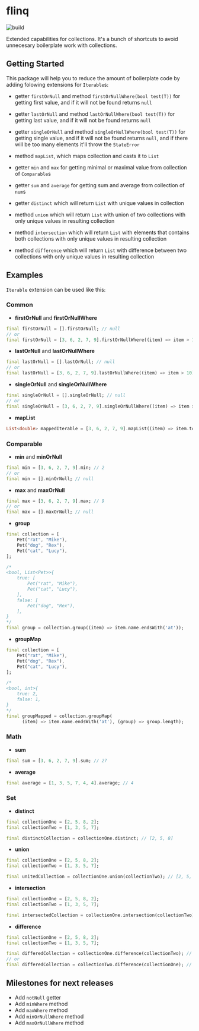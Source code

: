 # flinq

![build](https://github.com/marchdev-tk/flinq/workflows/Dart%20CI/badge.svg)
<!-- [![coverage](https://coveralls.io/repos/github/marchdev-tk/flinq/badge.svg?branch=master)](https://coveralls.io/github/marchdev-tk/flinq?branch=master) -->

Extended capabilities for collections.
It's a bunch of shortcuts to avoid unnecesary boilerplate work with collections.

## Getting Started

This package will help you to reduce the amount of boilerplate code by adding folowing extensions for `Iterable`s:

* getter `firstOrNull` and method `firstOrNullWhere(bool test(T))` for getting first value, and if it will not be found returns `null`

* getter `lastOrNull` and method `lastOrNullWhere(bool test(T))` for getting last value, and if it will not be found returns `null`

* getter `singleOrNull` and method `singleOrNullWhere(bool test(T))` for getting single value, and if it will not be found returns `null`, and if there will be too many 
elements it'll throw the `StateError`

* method `mapList`, which maps collection and casts it to `List`

* getter `min` and `max` for getting minimal or maximal value from collection of `Comparable`s

* getter `sum` and `average` for getting sum and average from collection of `num`s

* getter `distinct` which will return `List` with unique values in collection

* method `union` which will return `List` with union of two collections with only unique values in resulting collection

* method `intersection` which will return `List` with elements that contains both collections with only unique values in resulting collection

* method `difference` which will return `List` with difference between two collections with only unique values in resulting collection

## Examples

`Iterable` extension can be used like this:

### Common

* **firstOrNull** and **firstOrNullWhere**

```dart
final firstOrNull = [].firstOrNull; // null
// or
final firstOrNull = [3, 6, 2, 7, 9].firstOrNullWhere((item) => item > 10); // null
```

* **lastOrNull** and **lastOrNullWhere**

```dart
final lastOrNull = [].lastOrNull; // null
// or
final lastOrNull = [3, 6, 2, 7, 9].lastOrNullWhere((item) => item > 10); // null
```

* **singleOrNull** and **singleOrNullWhere**

```dart
final singleOrNull = [].singleOrNull; // null
// or
final singleOrNull = [3, 6, 2, 7, 9].singleOrNullWhere((item) => item > 3); // null
```

* **mapList**

```dart
List<double> mappedIterable = [3, 6, 2, 7, 9].mapList((item) => item.toDouble());
```

### Comparable

* **min** and **minOrNull**

```dart
final min = [3, 6, 2, 7, 9].min; // 2
// or
final min = [].minOrNull; // null
```

* **max** and **maxOrNull**

```dart
final max = [3, 6, 2, 7, 9].max; // 9
// or
final max = [].maxOrNull; // null
```

* **group**

```dart
final collection = [
    Pet("rat", "Mike"),
    Pet("dog", "Rex"),
    Pet("cat", "Lucy"),
];

/*
<bool, List<Pet>>{
    true: [
        Pet("rat", "Mike"),
        Pet("cat", "Lucy"),
    ],
    false: [
        Pet("dog", "Rex"),
    ],
}
*/
final group = collection.group((item) => item.name.endsWith('at'));
```

* **groupMap**

```dart
final collection = [
    Pet("rat", "Mike"),
    Pet("dog", "Rex"),
    Pet("cat", "Lucy"),
];

/*
<bool, int>{
    true: 2,
    false: 1,
}
*/
final groupMapped = collection.groupMap(
      (item) => item.name.endsWith('at'), (group) => group.length);
```

### Math

* **sum**

```dart
final sum = [3, 6, 2, 7, 9].sum; // 27
```

* **average**

```dart
final average = [1, 3, 5, 7, 4, 4].average; // 4
```

### Set

* **distinct**

```dart
final collectionOne = [2, 5, 8, 2];
final collectionTwo = [1, 3, 5, 7];

final distinctCollection = collectionOne.distinct; // [2, 5, 8]
```

* **union**

```dart
final collectionOne = [2, 5, 8, 2];
final collectionTwo = [1, 3, 5, 7];

final unitedCollection = collectionOne.union(collectionTwo); // [2, 5, 8, 1, 3, 7]
```

* **intersection**

```dart
final collectionOne = [2, 5, 8, 2];
final collectionTwo = [1, 3, 5, 7];

final intersectedCollection = collectionOne.intersection(collectionTwo); // [5]
```

* **difference**

```dart
final collectionOne = [2, 5, 8, 2];
final collectionTwo = [1, 3, 5, 7];

final differedCollection = collectionOne.difference(collectionTwo); // [2, 8]
// or
final differedCollection = collectionTwo.difference(collectionOne); // [1, 3, 7]
```

## Milestones for next releases

* Add `notNull` getter
* Add `minWhere` method
* Add `maxWhere` method
* Add `minOrNullWhere` method
* Add `maxOrNullWhere` method
